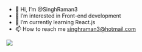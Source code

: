 - 👋 Hi, I’m @SinghRaman3
- 👀 I’m interested in Front-end development
- 🌱 I’m currently learning React.js
- 📫 How to reach me singhraman3@hotmail.com
<!-- 💞️ I’m looking to collaborate on
SinghRaman3/SinghRaman3 is a ✨ special ✨ repository because its `README.md` (this file) appears on your GitHub profile.
You can click the Preview link to take a look at your changes.
--->
<img src="https://github-readme-stats.vercel.app/api?username=singhraman3&&show_icons=true&title_color=e4bf7a&icon_color=8eb573&text_color=daf7dc&bg_color=151515">
